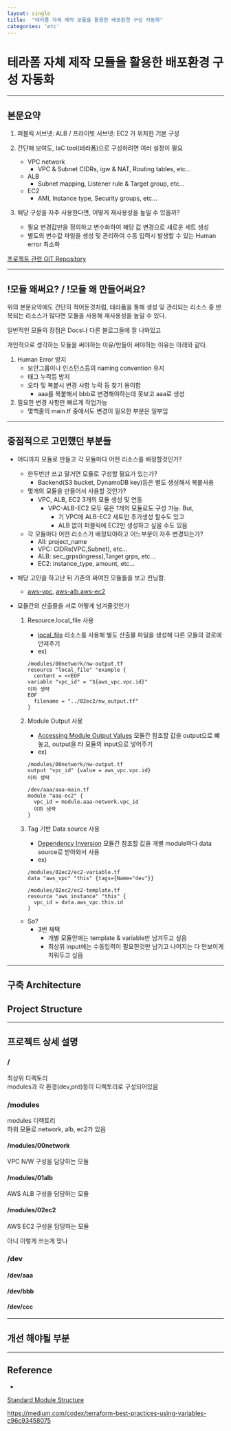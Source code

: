 ```yaml
---
layout: single
title:  "테라폼 자체 제작 모듈을 활용한 배포환경 구성 자동화"
categories: 'etc'
---
```


# 테라폼 자체 제작 모듈을 활용한 배포환경 구성 자동화

---

## 본문요약

1. 퍼블릭 서브넷: ALB / 프라이빗 서브넷: EC2 가 위치한 기본 구성

2. 간단해 보여도, IaC tool(테라폼)으로 구성하려면 여러 설정이 필요
    - VPC network
        - VPC & Subnet CIDRs, igw & NAT, Routing tables, etc...
    - ALB
        - Subnet mapping, Listener rule & Target group, etc...
    - EC2
        - AMI, Instance type, Security groups, etc...

3. 해당 구성을 자주 사용한다면, 어떻게 재사용성을 높일 수 있을까?
    - 필요 변경값만을 정의하고 변수화하여 해당 값 변경으로 새로운 세트 생성
    - 별도의 변수값 파일을 생성 및 관리하여 수동 입력시 발생할 수 있는 Human error 최소화

[프로젝트 관련 GIT Repository]()

---

## !모듈 왜써요? / !모듈 왜 만들어써요?

위의 본문요약에도 간단히 적어둔것처럼, 테라폼을 통해 생성 및 관리되는 리소스 중 반복되는 리소스가 많다면 모듈을 사용해 재사용성을 높일 수 있다.


일반적인 모듈의 장점은 Docs나 다른 블로그들에 잘 나와있고


개인적으로 셍각하는 모듈을 써야하는 이유/만들어 써야하는 이유는 아래와 같다.   

1. Human Error 방지
    - 보안그룹이나 인스턴스등의 naming convention 유지
    - 태그 누락등 방지
    - 오타 및 복붙시 변경 사항 누락 등 찾기 용이함
        - aaa를 복붙해서 bbb로 변경해야하는데 못보고 aaa로 생성
2. 필요한 변경 사항만 빠르게 작업가능
    - 몇백줄의 main.tf 중에서도 변경이 필요한 부분은 일부임 

---

## 중점적으로 고민했던 부분들

- 어디까지 모듈로 만들고 각 모듈마다 어떤 리소스를 배정할것인가?
    - 한두번만 쓰고 말거면 모듈로 구성할 필요가 있는가?
        - Backend(S3 bucket, DynamoDB key)등은 별도 생성해서 복붙사용
    - 몇개의 모듈을 만들어서 사용할 것인가?
        - VPC, ALB, EC2 3개의 모듈 생성 및 연동
            - VPC-ALB-EC2 모두 묶은 1개의 모듈로도 구성 가능. But,
                - 기 VPC에 ALB-EC2 세트만 추가생성 할수도 있고
                - ALB 없이 퍼블릭에 EC2만 생성하고 싶을 수도 있음
    - 각 모듈마다 어떤 리소스가 배정되야하고 어느부분이 자주 변경되는가?
        - All: project_name
        - VPC: CIDRs(VPC,Subnet), etc...
        - ALB: sec_grps(ingress),Target grps, etc...
        - EC2: instance_type, amount, etc...

- 해당 고민을 하고난 뒤 기존의 짜여진 모듈들을 보고 컨닝함. 
    - [aws-vpc](https://registry.terraform.io/modules/terraform-aws-modules/vpc/aws/latest), [aws-alb](https://registry.terraform.io/modules/terraform-aws-modules/alb/aws/latest),[aws-ec2](https://registry.terraform.io/modules/terraform-aws-modules/ec2-instance/aws/latest) 

- 모듈간의 산출믈을 서로 어떻게 넘겨줄것인가
    1. Resource.local_file 사용
        - [local_file](https://registry.terraform.io/providers/hashicorp/local/latest/docs/resources/file) 리소스를 사용해 별도 산출물 파일을 생성해 다른 모듈의 경로에 던져주기
        - ex)
        ```HCL
        /modules/00network/nw-output.tf
        resource "local_file" "example {
          content = <<EOF
        variable "vpc_id" = "${aws_vpc.vpc.id}"
        이하 생략
        EOF
          filename = "../02ec2/nw_output.tf"
        }
        ```

    2. Module Output 사용 
        - [Accessing Module Output Values](https://developer.hashicorp.com/terraform/language/modules/syntax#accessing-module-output-values) 모듈간 참조할 값을 output으로 뺴놓고, output을 타 모듈의 input으로 넣어주기
        - ex)
        ```HCL
        /modules/00network/nw-output.tf
        output "vpc_id" {value = aws_vpc.vpc.id}
        이하 생략

        /dev/aaa/aaa-main.tf
        module "aaa-ec2" {
          vpc_id = module.aaa-network.vpc_id
          이하 생략
        }
        ```

    3. Tag 기반 Data source 사용
        - [Dependency Inversion](https://developer.hashicorp.com/terraform/language/modules/develop/composition#dependency-inversion) 모듈간 참조할 값을 개별 module마다 data source로 받아와서 사용
        - ex)
        ```HCL
        /modules/02ec2/ec2-variable.tf
        data "aws_vpc" "this" {tags={Name="dev"}}

        /modules/02ec2/ec2-template.tf
        resource "aws_instance" "this" {
          vpc_id = data.aws_vpc.this.id
        }

    - So?
        - 3번 채택
            - 개별 모듈안에는 template & variable만 남겨두고 싶음
            - 최상위 input에는 수동입력이 필요한것만 남기고 나머지는 다 안보이게 치워두고 싶음


---

## 구축 Architecture 


## Project Structure

---

## 프로젝트 상세 설명

### /
최상위 디렉토리     
modules과 각 환경(dev,prd)등이 디렉토리로 구성되어있음  

### /modules
modules 디렉토리        
하위 모듈로 network, alb, ec2가 있음    

#### /modules/00network
VPC N/W 구성을 담당하는 모듈    

#### /modules/01alb
AWS ALB 구성을 담당하는 모듈    

#### /modules/02ec2
AWS EC2 구성을 담당하는 모듈

아니 이렇게 쓰는게 맞나

### /dev

#### /dev/aaa
#### /dev/bbb
#### /dev/ccc
---
## 개선 해야될 부분


---

## Reference

- 
[Standard Module Structure](https://developer.hashicorp.com/terraform/language/modules/develop/structure)


https://medium.com/codex/terraform-best-practices-using-variables-c96c93458075

